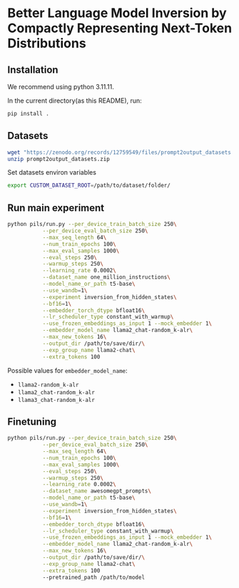 # Better Language Model Inversion by Compactly Representing Next-Token Distributions

## Installation
We recommend using python 3.11.11.

In the current directory(as this README), run:
```bash
pip install .
```

## Datasets
```bash
wget "https://zenodo.org/records/12759549/files/prompt2output_datasets.zip?download=1" -O prompt2output_datasets.zip
unzip prompt2output_datasets.zip
```
Set datasets environ variables

```bash
export CUSTOM_DATASET_ROOT=/path/to/dataset/folder/
```

## Run main experiment
```bash
python pils/run.py --per_device_train_batch_size 250\
           --per_device_eval_batch_size 250\
           --max_seq_length 64\
           --num_train_epochs 100\
           --max_eval_samples 1000\
           --eval_steps 250\
           --warmup_steps 250\
           --learning_rate 0.0002\
           --dataset_name one_million_instructions\
           --model_name_or_path t5-base\
           --use_wandb=1\
           --experiment inversion_from_hidden_states\
           --bf16=1\
           --embedder_torch_dtype bfloat16\
           --lr_scheduler_type constant_with_warmup\
           --use_frozen_embeddings_as_input 1 --mock_embedder 1\
           --embedder_model_name llama2_chat-random_k-alr\
           --max_new_tokens 16\
           --output_dir /path/to/save/dir/\
           --exp_group_name llama2-chat\
           --extra_tokens 100
```

Possible values for `embedder_model_name`:

- `llama2-random_k-alr`
- `llama2_chat-random_k-alr`
- `llama3_chat-random_k-alr`
 


## Finetuning
```bash
python pils/run.py --per_device_train_batch_size 250\
           --per_device_eval_batch_size 250\
           --max_seq_length 64\
           --num_train_epochs 100\
           --max_eval_samples 1000\
           --eval_steps 250\
           --warmup_steps 250\
           --learning_rate 0.0002\
           --dataset_name awesomegpt_prompts\
           --model_name_or_path t5-base\
           --use_wandb=1\
           --experiment inversion_from_hidden_states\
           --bf16=1\
           --embedder_torch_dtype bfloat16\
           --lr_scheduler_type constant_with_warmup\
           --use_frozen_embeddings_as_input 1 --mock_embedder 1\
           --embedder_model_name llama2_chat-random_k-alr\
           --max_new_tokens 16\
           --output_dir /path/to/save/dir/\
           --exp_group_name llama2-chat\
           --extra_tokens 100
           --pretrained_path /path/to/model
```


